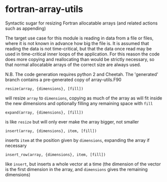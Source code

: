 fortran-array-utils
===================

Syntactic sugar for resizing Fortran allocatable arrays (and related actions such as appending) 

The target use case for this module is reading in data from a file or files, where it is not known in advance how big the file is.
It is assumed that reading the data is not time-critical, but that the data once read may be used in time-critical inner loops of the application.
For this reason the code does more copying and reallocating than would be strictly necessary, so that normal allocatable arrays of the correct size
are always used.

N.B. The code generation requires python 2 and Cheetah. The 'generated' branch contains a pre-generated copy of array-utils.F90

    resize(array, {dimensions}, [fill])
will resize `array` to `dimensions`, copying as much of the array as will fit inside the new dimensions and optionally filling any remaining space with `fill`

    expand(array, {dimensions}, [fill])
is like `resize` but will only ever make the array bigger, not smaller

    insert(array, {dimensions}, item, [fill])
inserts `item` at the position given by `dimensions`, expanding the array if necessary

    insert_row(array, {dimensions}, item, [fill])
like `insert`, but inserts a whole vector at a time (the dimension of the vector is the first dimension in the array, and `dimensions` gives the remaining dimensions)

